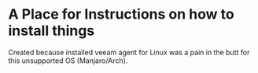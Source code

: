 # A Place for Instructions on how to install things

Created because installed veeam agent for Linux was a pain in the butt for this unsupported OS (Manjaro/Arch).
